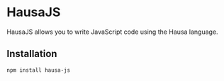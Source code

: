 # HausaJS

HausaJS allows you to write JavaScript code using the Hausa language.

## Installation

```sh
npm install hausa-js
